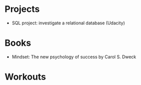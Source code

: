 # Projects

*   SQL project: investigate a relational database (Udacity)

# Books

*   Mindset: The new psychology of success by Carol S. Dweck

# Workouts





